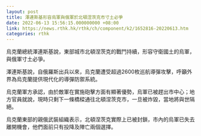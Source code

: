 ```yaml
---
layout: post
title: 澤連斯基形容烏軍與俄軍於北頓涅茨克市寸土必爭
date: 2022-06-13 15:56:15.000000000 +08:00
link: https://news.rthk.hk/rthk/ch/component/k2/1652816-20220613.htm
categories: rthk
---
```


烏克蘭總統澤連斯基說，東部城市北頓涅茨克的戰鬥持續，形容守衛國土的烏軍，與俄軍寸土必爭。

澤連斯基說，自俄羅斯出兵以來，烏克蘭遭受超過2600枚巡航導彈攻擊，呼籲外界為烏克蘭提供現代化的導彈防禦系統。

烏克蘭軍方承認，由於敵軍在實施砲擊方面有顯著優勢，烏軍已被趕出市中心；地方官員就說，現時只剩下一條橋樑通往北頓涅茨克市，一旦被炸毀，當地將與世隔絕。

烏克蘭東部的親俄武裝組織表示，北頓涅茨克實際上已被封鎖，市內的烏軍已失去離開機會，他們面前只有投降及陣亡兩個選擇。
